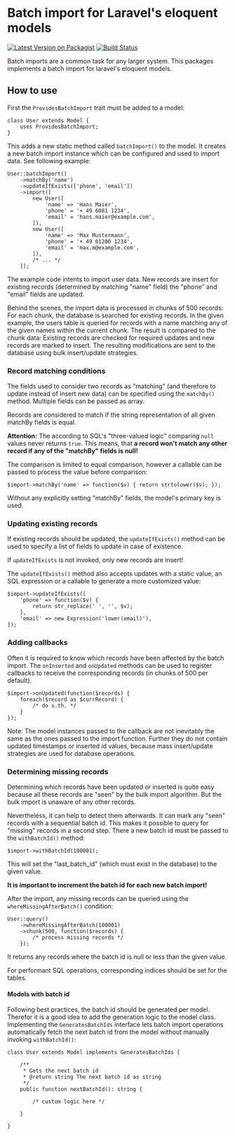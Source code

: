# Batch import for Laravel's eloquent models
[![Latest Version on Packagist](https://img.shields.io/packagist/v/mehr-it/lara-db-batch-import.svg?style=flat-square)](https://packagist.org/packages/mehr-it/lara-db-batch-import)
[![Build Status](https://travis-ci.org/mehr-it/lara-db-batch-import.svg?branch=master)](https://travis-ci.org/mehr-it/lara-db-batch-import)

Batch imports are a common task for any larger system. This packages implements a batch import 
for laravel's eloquent models.

## How to use
First the `ProvidesBatchImport` trait must be added to a model:

    class User extends Model {
        uses ProvidesBatchImport;
    } 
    
This adds a new static method called `batchImport()` to the model. It creates a new batch import 
instance which can be configured and used to import data. See following example:

    User::batchImport()
        ->matchBy('name')
        ->updateIfExists(['phone', 'email'])
        ->import([
            new User([
                'name' => 'Hans Maier',
                'phone' = '+ 49 6081 1234',
                'email' = 'hans.maier@example.com',
            ]),
            new User([
                'name' => 'Max Mustermann',
                'phone' = '+ 49 61200 1234',
                'email' = 'max.m@example.com',
            ]),
            /* ... */
        ]);
        
The example code intents to import user data. New records are insert for existing records
(determined by matching "name" field) the "phone" and "email" fields are updated.

Behind the scenes, the import data is processed in chunks of 500 records: For each chunk, the
database is searched for existing records. In the given example, the users table is queried for
records with a name matching any of the given names within the current chunk. The result is
compared to the chunk data: Existing records are checked for required updates and new records
are marked to insert. The resulting modifications are sent to the database using bulk insert/update
strategies.


### Record matching conditions
The fields used to consider two records as "matching" (and therefore to update instead of insert new 
data) can be specified using the `matchBy()` method. Multiple fields can be passed as array.

Records are considered to match if the string representation of all given matchBy fields is equal.

**Attention:** The according to SQL's "three-valued logic" comparing `null` values never returns `true`.
This means, that **a record won't match any other record if any of the "matchBy" fields is null!**

The comparison is limited to equal comparison, however a callable can be passed to process the value
before comparison:

    $import->matchBy('name' => function($v) { return strtolower($v); });
    
Without any explicitly setting "matchBy" fields, the model's primary key is used.
    
    
### Updating existing records
If existing records should be updated, the `updateIfExists()` method can be used to specify a list
of fields to update in case of existence.

If `updateIfExists` is not invoked, only new records are insert!

The `updateIfExists()` method also accepts updates with a static value, an SQL expression or a
callable to generate a more customized value:

    $import->updateIfExists([
        'phone' => function($v) {
            return str_replace(' ', '', $v);       
        },
        'email' => new Expression('lower(email)'),
    ]);
    
    
### Adding callbacks
Often it is required to know which records have been affected by the batch import. The `onInserted`
and `onUpdated` methods can be used to register callbacks to receive the corresponding records 
(in chunks of 500 per default).

    $import->onUpdated(function($records) {
        foreach($record as $currRecord) {
            /* do s.th. */
        }
    });
    
Note: The model instances passed to the callback are not inevitably the same as the ones passed to
the import function. Further they do not contain updated timestamps or inserted id values, because
mass insert/update strategies are used for database operations.


### Determining missing records
Determining which records have been updated or inserted is quite easy because all these records are
"seen" by the bulk import algorithm. But the bulk import is unaware of any other records.

Nevertheless, it can help to detect them afterwards. It can mark any "seen" records with a sequential
batch id. This makes it possible to query for "missing" records in a second step. There a new batch
id must be passed to the `withBatchId()` method:

    $import->withBatchId(100001);
    
This will set the "last_batch_id" (which must exist in the database) to the given value. 
    
**It is important to increment the batch id for each new batch import!**

After the import, any missing records can be queried using the `whereMissingAfterBatch()`
condition:

    User::query()
        ->whereMissingAfterBatch(100001)
        ->chunk(500, function($records) {
            /* process missing records */
        });
        
It returns any records where the batch id is null or less than the given value.
        
For performant SQL operations, corresponding indices should be set for the tables. 


#### Models with batch id
Following best practices, the batch id should be generated per model. Therefor it is a good
idea to add the generation logic to the model class. Implementing the `GeneratesBatchIds`
interface lets batch import operations automatically fetch the next batch id from the model
without manually invoking `withBatchId()`:

    class User extends Model implements GeneratesBatchIds {
        
        /**
         * Gets the next batch id
         * @return string The next batch id as string
         */
        public function nextBatchId(): string {
            
            /* custom logic here */
            
        }
    
    }